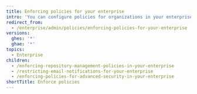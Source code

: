 ```yaml
---
title: Enforcing policies for your enterprise
intro: 'You can configure policies for organizations in your enterprise.' 
redirect_from:
  - /enterprise/admin/policies/enforcing-policies-for-your-enterprise
versions:
  ghes: '*'
  ghae: '*'
topics:
  - Enterprise
children:
  - /enforcing-repository-management-policies-in-your-enterprise
  - /restricting-email-notifications-for-your-enterprise
  - /enforcing-policies-for-advanced-security-in-your-enterprise
shortTitle: Enforce policies
---
```


